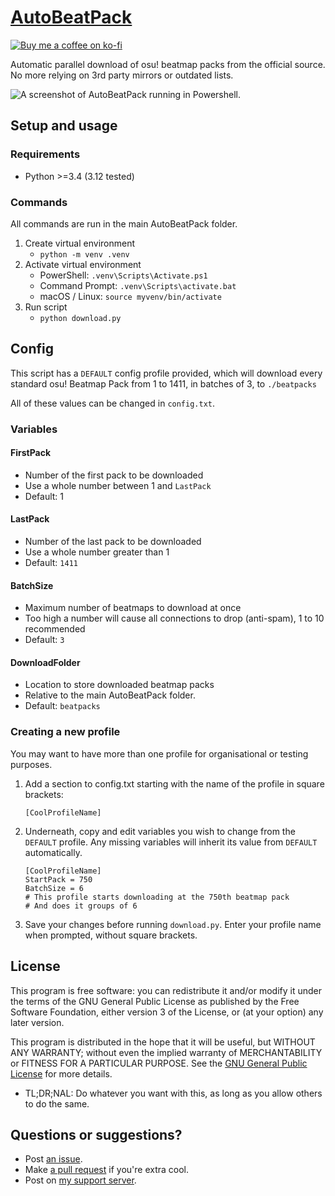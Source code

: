 [preview]:          https://github.com/Saltssaumure/AutoBeatPack/blob/main/preview/preview.png?raw=true

[github]:           https://github.com/Saltssaumure/AutoBeatPack
[issues]:           https://github.com/Saltssaumure/AutoBeatPack/issues
[pullrequest]:      https://github.com/Saltssaumure/AutoBeatPack/pulls
[license]:          https://github.com/Saltssaumure/AutoBeatPack/blob/main/LICENSE

[discord]:          https://discord.gg/uy8nKQVatp

[shield-donate]:    https://img.shields.io/badge/Donate-ko--fi-orange?style=flat-square&logo=kofi&logoColor=orange
[ko-fi]:            https://ko-fi.com/saltssaumure "Buy me a coffee!"

# [AutoBeatPack][github]
[![Buy me a coffee on ko-fi][shield-donate]][ko-fi]

Automatic parallel download of osu! beatmap packs from the official source. No more relying on 3rd party mirrors or outdated lists.

![A screenshot of AutoBeatPack running in Powershell.][preview]

## Setup and usage
### Requirements
- Python >=3.4 (3.12 tested)

### Commands
All commands are run in the main AutoBeatPack folder.

1. Create virtual environment
   - `python -m venv .venv`
2. Activate virtual environment
   - PowerShell: `.venv\Scripts\Activate.ps1`  
   - Command Prompt: `.venv\Scripts\activate.bat`
   - macOS / Linux: `source myvenv/bin/activate`
3. Run script
   - `python download.py`

## Config
This script has a `DEFAULT` config profile provided, which will download every standard osu! Beatmap Pack from 1 to 1411, in batches of 3, to `./beatpacks`

All of these values can be changed in `config.txt`.

### Variables
#### FirstPack
- Number of the first pack to be downloaded
- Use a whole number between 1 and `LastPack`
- Default: 1
#### LastPack
- Number of the last pack to be downloaded
- Use a whole number greater than 1
- Default: `1411`
#### BatchSize
- Maximum number of beatmaps to download at once
- Too high a number will cause all connections to drop (anti-spam), 1 to 10 recommended
- Default: `3`
#### DownloadFolder
- Location to store downloaded beatmap packs
- Relative to the main AutoBeatPack folder.
- Default: `beatpacks`

### Creating a new profile
You may want to have more than one profile for organisational or testing purposes.

1. Add a section to config.txt starting with the name of the profile in square brackets:
   ```
   [CoolProfileName]
   ```
2. Underneath, copy and edit variables you wish to change from the `DEFAULT` profile. Any missing variables will inherit its value from `DEFAULT` automatically.
   ```
   [CoolProfileName]
   StartPack = 750
   BatchSize = 6
   # This profile starts downloading at the 750th beatmap pack
   # And does it groups of 6
   ```
3. Save your changes before running `download.py`. Enter your profile name when prompted, without square brackets.

## License
This program is free software: you can redistribute it and/or modify it under the terms of the GNU General Public License as published by the Free Software Foundation, either version 3 of the License, or (at your option) any later version.

This program is distributed in the hope that it will be useful, but WITHOUT ANY WARRANTY; without even the implied warranty of MERCHANTABILITY or FITNESS FOR A PARTICULAR PURPOSE. See the [GNU General Public License][license] for more details.

- <span title="Too long; didn't read; not a lawyer">TL;DR;NAL</span>: Do whatever you want with this, as long as you allow others to do the same.

## Questions or suggestions?
- Post [an issue][issues].
- Make [a pull request][pullrequest] if you're extra cool.
- Post on [my support server][discord].